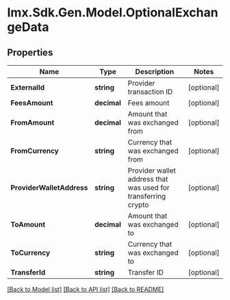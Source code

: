 # Imx.Sdk.Gen.Model.OptionalExchangeData

## Properties

Name | Type | Description | Notes
------------ | ------------- | ------------- | -------------
**ExternalId** | **string** | Provider transaction ID | [optional] 
**FeesAmount** | **decimal** | Fees amount | [optional] 
**FromAmount** | **decimal** | Amount that was exchanged from | [optional] 
**FromCurrency** | **string** | Currency that was exchanged from | [optional] 
**ProviderWalletAddress** | **string** | Provider wallet address that was used for transferring crypto | [optional] 
**ToAmount** | **decimal** | Amount that was exchanged to | [optional] 
**ToCurrency** | **string** | Currency that was exchanged to | [optional] 
**TransferId** | **string** | Transfer ID | [optional] 

[[Back to Model list]](../README.md#documentation-for-models) [[Back to API list]](../README.md#documentation-for-api-endpoints) [[Back to README]](../README.md)

